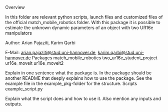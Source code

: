 Overview

In this folder are relevant python scripts, launch files and customized files of the official match_mobile_robotics folder. With this package it is possible to estimate the unknown dynamic parameters of an object with two UR16e manipulators

Author: Arian Pajaziti, Karim Qarbi

E-Mail: arian.pajaziti@stud.uni-hannover.de, karim.qarbi@stud.uni-hannover.de
Packages
match_mobile_robotics
two_ur16e_student_project
ur16e_moveit
ur16e_moveit2

Explain in one sentence what the package is. In the package should be another README that deeply explains how to use the package. See the example file in the example_pkg-folder for the structure.
Scripts
example_script.py

Explain what the script does and how to use it. Also mention any inputs and outputs.
